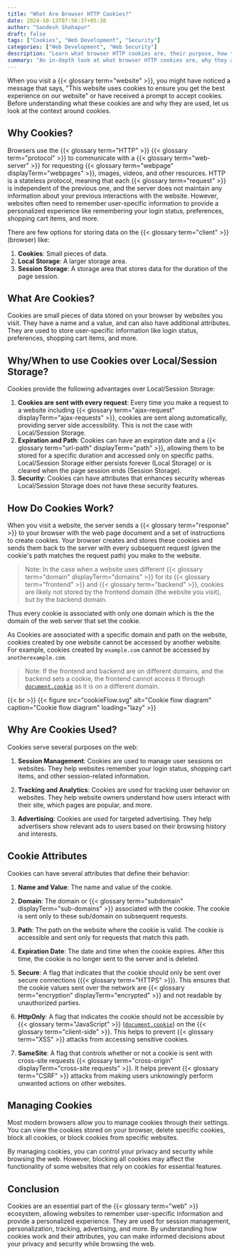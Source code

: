 ```yaml
---
title: "What Are Browser HTTP Cookies?"
date: 2024-10-13T07:56:37+05:30
author: "Sandesh Shahapur"
draft: false
tags: ["Cookies", "Web Development", "Security"]
categories: ["Web Development", "Web Security"]
description: "Learn what browser HTTP cookies are, their purpose, how they work, and their attributes. This article explains their use in session management, personalization, tracking, and web advertising."
summary: "An in-depth look at what browser HTTP cookies are, why they are used, how they work, and their attributes. Learn how cookies are used for session management, personalization, tracking, and advertising on the web."
---
```


When you visit a {{< glossary term="website" >}}, you might have noticed a message that says, "This website uses cookies to ensure you get the best experience on our website" or have received a prompt to accept cookies. Before understanding what these cookies are and why they are used, let us look at the context around cookies.

## Why Cookies?

Browsers use the {{< glossary term="HTTP" >}} {{< glossary term="protocol" >}} to communicate with a {{< glossary term="web-server" >}} for requesting {{< glossary term="webpage" displayTerm="webpages" >}}, images, videos, and other resources. HTTP is a stateless protocol, meaning that each {{< glossary term="request" >}} is independent of the previous one, and the server does not maintain any information about your previous interactions with the website. However, websites often need to remember user-specific information to provide a personalized experience like remembering your login status, preferences, shopping cart items, and more.

There are few options for storing data on the {{< glossary term="client" >}} (browser) like:

1. **Cookies**: Small pieces of data.
2. **Local Storage**: A larger storage area.
3. **Session Storage**: A storage area that stores data for the duration of the page session.

## What Are Cookies?

Cookies are small pieces of data stored on your browser by websites you visit. They have a name and a value, and can also have additional attributes. They are used to store user-specific information like login status, preferences, shopping cart items, and more.

## Why/When to use Cookies over Local/Session Storage?

Cookies provide the following advantages over Local/Session Storage:

1. **Cookies are sent with every request**: Every time you make a request to a website including {{< glossary term="ajax-request" displayTerm="ajax-requests" >}}, cookies are sent along automatically, providing server side accessibility. This is not the case with Local/Session Storage.
2. **Expiration and Path**: Cookies can have an expiration date and a {{< glossary term="url-path" displayTerm="path" >}}, allowing them to be stored for a specific duration and accessed only on specific paths. Local/Session Storage either persists forever (Local Storage) or is cleared when the page session ends (Session Storage).
3. **Security**: Cookies can have attributes that enhances security whereas Local/Session Storage does not have these security features.

## How Do Cookies Work?

When you visit a website, the server sends a {{< glossary term="response" >}} to your browser with the web page document and a set of instructions to create cookies. Your browser creates and stores these cookies and sends them back to the server with every subsequent request (given the cookie's path matches the request path) you make to the website.

> Note: In the case when a website uses different {{< glossary term="domain" displayTerm="domains" >}} for its {{< glossary term="frontend" >}} and {{< glossary term="backend" >}}, cookies are likely not stored by the frontend domain (the website you visit), but by the backend domain.

Thus every cookie is associated with only one domain which is the the domain of the web server that set the cookie.

As Cookies are associated with a specific domain and path on the website, cookies created by one website cannot be accessed by another website. For example, cookies created by `example.com` cannot be accessed by `anotherexample.com`.

> Note: If the frontend and backend are on different domains, and the backend sets a cookie, the frontend cannot access it through [`document.cookie`](https://developer.mozilla.org/en-US/docs/Web/API/Document/cookie) as it is on a different domain.

{{< br >}}
{{< figure src="cookieFlow.svg" alt="Cookie flow diagram" caption="Cookie flow diagram" loading="lazy" >}}

## Why Are Cookies Used?

Cookies serve several purposes on the web:

1. **Session Management**: Cookies are used to manage user sessions on websites. They help websites remember your login status, shopping cart items, and other session-related information.

2. **Tracking and Analytics**: Cookies are used for tracking user behavior on websites. They help website owners understand how users interact with their site, which pages are popular, and more.

3. **Advertising**: Cookies are used for targeted advertising. They help advertisers show relevant ads to users based on their browsing history and interests.

## Cookie Attributes

Cookies can have several attributes that define their behavior:

1. **Name and Value**: The name and value of the cookie.

2. **Domain**: The domain or {{< glossary term="subdomain" displayTerm="sub-domains" >}} associated with the cookie. The cookie is sent only to these sub/domain on subsequent requests.

3. **Path**: The path on the website where the cookie is valid. The cookie is accessible and sent only for requests that match this path.

4. **Expiration Date**: The date and time when the cookie expires. After this time, the cookie is no longer sent to the server and is deleted.

5. **Secure**: A flag that indicates that the cookie should only be sent over secure connections ({{< glossary term="HTTPS" >}}). This ensures that the cookie values sent over the network are {{< glossary term="encryption" displayTerm="encrypted" >}} and not readable by unauthorized parties.

6. **HttpOnly**: A flag that indicates the cookie should not be accessible by {{< glossary term="JavaScript" >}} ([`document.cookie`](https://developer.mozilla.org/en-US/docs/Web/API/Document/cookie)) on the {{< glossary term="client-side" >}}. This helps to prevent {{< glossary term="XSS" >}} attacks from accessing sensitive cookies.

7. **SameSite**: A flag that controls whether or not a cookie is sent with cross-site requests {{< glossary term="cross-origin" displayTerm="cross-site requests" >}}. It helps prevent {{< glossary term="CSRF" >}} attacks from making users unknowingly perform unwanted actions on other websites.

## Managing Cookies

Most modern browsers allow you to manage cookies through their settings. You can view the cookies stored on your browser, delete specific cookies, block all cookies, or block cookies from specific websites.

By managing cookies, you can control your privacy and security while browsing the web. However, blocking all cookies may affect the functionality of some websites that rely on cookies for essential features.

## Conclusion

Cookies are an essential part of the {{< glossary term="web" >}} ecosystem, allowing websites to remember user-specific information and provide a personalized experience. They are used for session management, personalization, tracking, advertising, and more. By understanding how cookies work and their attributes, you can make informed decisions about your privacy and security while browsing the web.
